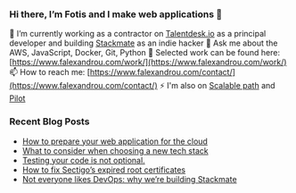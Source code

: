 ### Hi there, I’m Fotis and I make web applications 👋

🔭  I’m currently working as a contractor on [Talentdesk.io](https://talentdesk.io) as a principal developer and building [Stackmate](https://stackmate.io) as an indie hacker
💬  Ask me about the AWS, JavaScript, Docker, Git, Python
💼  Selected work can be found here: [https://www.falexandrou.com/work/](https://www.falexandrou.com/work/)
📫  How to reach me: [https://www.falexandrou.com/contact/](https://www.falexandrou.com/contact/)
⚡  I'm also on [Scalable path](https://www.scalablepath.com) and [Pilot](https://pilot.co/)


### Recent Blog Posts

  * [How to prepare your web application for the cloud](https://www.falexandrou.com/2021/02/06/how-to-prepare-your-web-application-for-the-cloud/)
  * [What to consider when choosing a new tech stack](https://www.falexandrou.com/2021/01/26/choosing-the-stack-for-a-new-project/)
  * [Testing your code is not optional.](https://www.falexandrou.com/2020/12/20/testing-your-code/)
  * [How to fix Sectigo’s expired root certificates](https://www.falexandrou.com/2020/05/30/sectigo-expired-root-certificates/)
  * [Not everyone likes DevOps: why we’re building Stackmate](https://www.falexandrou.com/2019/06/20/stackmate-automated-deployments/)
